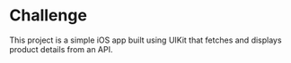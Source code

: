 # Challenge

This project is a simple iOS app built using UIKit that fetches and displays product details from an API.

